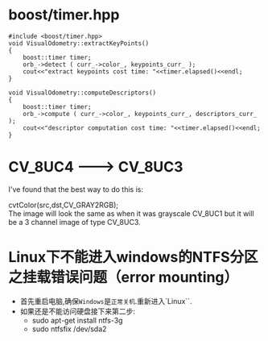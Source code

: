 # boost/timer.hpp
```
#include <boost/timer.hpp>
void VisualOdometry::extractKeyPoints()
{
    boost::timer timer;
    orb_->detect ( curr_->color_, keypoints_curr_ );
    cout<<"extract keypoints cost time: "<<timer.elapsed()<<endl;
}

void VisualOdometry::computeDescriptors()
{
    boost::timer timer;
    orb_->compute ( curr_->color_, keypoints_curr_, descriptors_curr_ );
    cout<<"descriptor computation cost time: "<<timer.elapsed()<<endl;
}
```
# CV_8UC4 ---> CV_8UC3
I've found that the best way to do this is:  

cvtColor(src,dst,CV_GRAY2RGB);  
The image will look the same as when it was grayscale CV_8UC1 but it will be a 3 channel image of type CV_8UC3.

# Linux下不能进入windows的NTFS分区之挂载错误问题（error mounting）
* 首先重启电脑,确保`Windows`是`正常关机`.重新进入`Linux``.  
* 如果还是不能访问硬盘接下来第二步:  
   * sudo apt-get install ntfs-3g
   * sudo ntfsfix /dev/sda2




